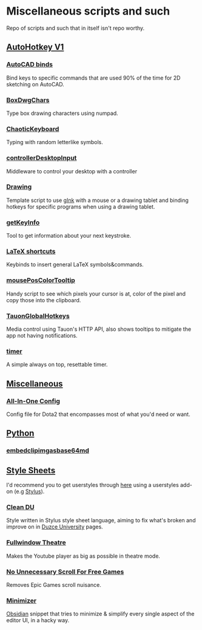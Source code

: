 # Miscellaneous scripts and such

Repo of scripts and such that in itself isn't repo worthy.

## [AutoHotkey V1](AutoHotkey%20V1)

### [AutoCAD binds](AutoHotkey%20V1/AutoCAD%20binds.ahk)

Bind keys to specific commands that are used 90% of the time for 2D sketching on AutoCAD.

### [BoxDwgChars](AutoHotkey%20V1/BoxDwgChars.ahk)

Type box drawing characters using numpad.

### [ChaoticKeyboard](AutoHotkey%20V1/ChaoticKeyboard.ahk)

Typing with random letterlike symbols.

### [controllerDesktopInput](Autohotkey%20V1/controllerDesktopInput.ahk)

Middleware to control your desktop with a controller

### [Drawing](AutoHotkey%20V1/Drawing.ahk)

Template script to use [gInk](https://github.com/geovens/gInk) with a mouse or a drawing tablet and binding hotkeys for specific programs when using a drawing tablet.

### [getKeyInfo](AutoHotkey%20V1/getKeyInfo.ahk)

Tool to get information about your next keystroke.

### [LaTeX shortcuts](AutoHotkey%20V1/LaTeX%20shortcuts.ahk)

Keybinds to insert general LaTeX symbols&commands.

### [mousePosColorTooltip](AutoHotkey%20V1/mousePosColorTooltip.ahk)

Handy script to see which pixels your cursor is at, color of the pixel and copy those into the clipboard.

### [TauonGlobalHotkeys](AutoHotkey%20V1/TauonGlobalHotkeys.ahk)

Media control using Tauon's HTTP API, also shows tooltips to mitigate the app not having notifications.

### [timer](AutoHotkey%20V1/timer.ahk)

A simple always on top, resettable timer.

## [Miscellaneous](Miscellaneous)

### [All-In-One Config](Miscellaneous/autoexec.cfg)

Config file for Dota2 that encompasses most of what you'd need or want.

## [Python](Python)

### [embedclipimgasbase64md](Python/embedclipimgasbase64md)

## [Style Sheets](Style%20Sheets)

I'd recommend you to get userstyles through [here](https://userstyles.world/user/egezenn) using a userstyles add-on (e.g [Stylus](https://github.com/openstyles/stylus)).

### [Clean DU](Style%20Sheets/Clean%20DU.styl)

Style written in Stylus style sheet language, aiming to fix what's broken and improve on in [Duzce University](https://duzce.edu.tr) pages.

### [Fullwindow Theatre](Style%20Sheets/Fullwindow%20theatre.styl)

Makes the Youtube player as big as possible in theatre mode.

### [No Unnecessary Scroll For Free Games](Style%20Sheets/No%20Unnecessary%20Scroll%20For%20Free%20Games.styl)

Removes Epic Games scroll nuisance.

### [Minimizer](Style%20Sheets/Minimizer.css)

[Obsidian](https://obsidian.md/) snippet that tries to minimize & simplify every single aspect of the editor UI, in a hacky way.
